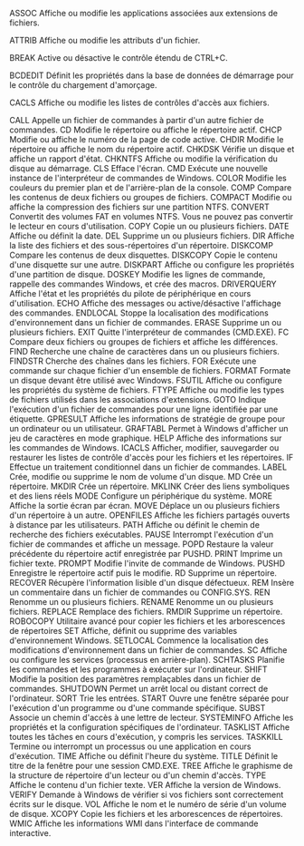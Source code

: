 ﻿ASSOC          Affiche ou modifie les applications associées aux extensions de
               fichiers.
               
ATTRIB         Affiche ou modifie les attributs d'un fichier.

BREAK          Active ou désactive le contrôle étendu de CTRL+C.

BCDEDIT        Définit les propriétés dans la base de données de démarrage pour
               le contrôle du chargement d'amorçage.
               
CACLS          Affiche ou modifie les listes de contrôles d'accès aux fichiers.

CALL           Appelle un fichier de commandes à partir d'un autre fichier de
               commandes.
CD             Modifie le répertoire ou affiche le répertoire actif.
CHCP           Modifie ou affiche le numéro de la page de code active.
CHDIR          Modifie le répertoire ou affiche le nom du répertoire actif.
CHKDSK         Vérifie un disque et affiche un rapport d'état.
CHKNTFS        Affiche ou modifie la vérification du disque au démarrage.
CLS            Efface l'écran.
CMD            Exécute une nouvelle instance de l'interpréteur de commandes de
               Windows.
COLOR          Modifie les couleurs du premier plan et de l'arrière-plan de la
               console.
COMP           Compare les contenus de deux fichiers ou groupes de fichiers.
COMPACT        Modifie ou affiche la compression des fichiers sur une
               partition NTFS.
CONVERT        Convertit des volumes FAT en volumes NTFS. Vous ne pouvez pas
               convertir le lecteur en cours d'utilisation.
COPY           Copie un ou plusieurs fichiers.
DATE           Affiche ou définit la date.
DEL            Supprime un ou plusieurs fichiers.
DIR            Affiche la liste des fichiers et des sous-répertoires d'un
               répertoire.
DISKCOMP       Compare les contenus de deux disquettes.
DISKCOPY       Copie le contenu d'une disquette sur une autre.
DISKPART       Affiche ou configure les propriétés d'une partition de disque.
DOSKEY         Modifie les lignes de commande, rappelle des commandes Windows,
               et crée des macros.
DRIVERQUERY    Affiche l'état et les propriétés du pilote de périphérique en
               cours d'utilisation.
ECHO           Affiche des messages ou active/désactive l'affichage des
               commandes.
ENDLOCAL       Stoppe la localisation des modifications d'environnement dans
               un fichier de commandes.
ERASE          Supprime un ou plusieurs fichiers.
EXIT           Quitte l'interpréteur de commandes (CMD.EXE).
FC             Compare deux fichiers ou groupes de fichiers et affiche
               les différences.
FIND           Recherche une chaîne de caractères dans un ou plusieurs
               fichiers.
FINDSTR        Cherche des chaînes dans les fichiers.
FOR            Exécute une commande sur chaque fichier d'un ensemble de
               fichiers.
FORMAT         Formate un disque devant être utilisé avec Windows.
FSUTIL         Affiche ou configure les propriétés du système de fichiers.
FTYPE          Affiche ou modifie les types de fichiers utilisés dans les
               associations d'extensions.
GOTO           Indique l'exécution d'un fichier de commandes pour une ligne
               identifiée par une étiquette.
GPRESULT       Affiche les informations de stratégie de groupe pour un
               ordinateur ou un utilisateur.
GRAFTABL       Permet à Windows d'afficher un jeu de caractères en
               mode graphique.
HELP           Affiche des informations sur les commandes de Windows.
ICACLS         Afficher, modifier, sauvegarder ou restaurer les listes de
               contrôle d'accès pour les fichiers et les répertoires.
IF             Effectue un traitement conditionnel dans un fichier de
               commandes.
LABEL          Crée, modifie ou supprime le nom de volume d'un disque.
MD             Crée un répertoire.
MKDIR          Crée un répertoire.
MKLINK         Créer des liens symboliques et des liens réels
MODE           Configure un périphérique du système.
MORE           Affiche la sortie écran par écran.
MOVE           Déplace un ou plusieurs fichiers d'un répertoire
               à un autre.
OPENFILES      Affiche les fichiers partagés ouverts à distance par les
               utilisateurs.
PATH           Affiche ou définit le chemin de recherche des fichiers
               exécutables.
PAUSE          Interrompt l'exécution d'un fichier de commandes et affiche un
               message.
POPD           Restaure la valeur précédente du répertoire actif enregistrée
               par PUSHD.
PRINT          Imprime un fichier texte.
PROMPT         Modifie l'invite de commande de Windows.
PUSHD          Enregistre le répertoire actif puis le modifie.
RD             Supprime un répertoire.
RECOVER        Récupère l'information lisible d'un disque défectueux.
REM            Insère un commentaire dans un fichier de commandes ou
               CONFIG.SYS.
REN            Renomme un ou plusieurs fichiers.
RENAME         Renomme un ou plusieurs fichiers.
REPLACE        Remplace des fichiers.
RMDIR          Supprime un répertoire.
ROBOCOPY       Utilitaire avancé pour copier les fichiers et les
               arborescences de répertoires
SET            Affiche, définit ou supprime des variables d'environnement
               Windows.
SETLOCAL       Commence la localisation des modifications d'environnement dans
               un fichier de commandes.
SC             Affiche ou configure les services (processus en arrière-plan).
SCHTASKS       Planifie les commandes et les programmes à exécuter sur
               l'ordinateur.
SHIFT          Modifie la position des paramètres remplaçables dans un fichier
               de commandes.
SHUTDOWN       Permet un arrêt local ou distant correct de l'ordinateur.
SORT           Trie les entrées.
START          Ouvre une fenêtre séparée pour l'exécution d'un programme ou
               d'une commande spécifique.
SUBST          Associe un chemin d'accès à une lettre de lecteur.
SYSTEMINFO     Affiche les propriétés et la configuration spécifiques de
               l'ordinateur.
TASKLIST       Affiche toutes les tâches en cours d'exécution, y compris les
               services.
TASKKILL       Termine ou interrompt un processus ou une application en cours
               d'exécution.
TIME           Affiche ou définit l'heure du système.
TITLE          Définit le titre de la fenêtre pour une session CMD.EXE.
TREE           Affiche le graphisme de la structure de répertoire d'un lecteur
               ou d'un chemin d'accès.
TYPE           Affiche le contenu d'un fichier texte.
VER            Affiche la version de Windows.
VERIFY         Demande à Windows de vérifier si vos fichiers sont
               correctement écrits sur le disque.
VOL            Affiche le nom et le numéro de série d'un volume de disque.
XCOPY          Copie les fichiers et les arborescences de répertoires.
WMIC           Affiche les informations WMI dans l'interface de commande
               interactive.
